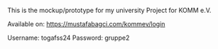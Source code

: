 This is the mockup/prototype for my university Project for KOMM e.V.

Available on: https://mustafabagci.com/kommev/login

Username: togafss24
Password: gruppe2
